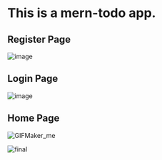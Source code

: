 #  This is a mern-todo app.


## Register Page

![image](https://github.com/kumarmanishrai/taskify/assets/98271764/b4c789f6-3c05-42f1-8548-cf974d2df5eb)



## Login Page

![image](https://github.com/kumarmanishrai/taskify/assets/98271764/0452eab9-f493-4f33-8414-670e53e7ef5d)



## Home Page
![GIFMaker_me](https://github.com/kumarmanishrai/mern-todo/assets/98271764/39fb34a0-a6fb-445f-abfd-4de7fae65371)

![final](https://github.com/kumarmanishrai/mern-todo/assets/98271764/b2604a05-bd93-456b-bda8-bebda5b398a1)
